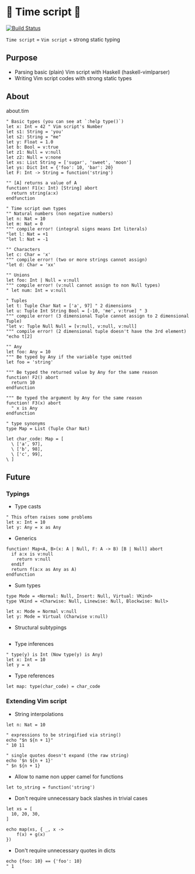 # :diamond_shape_with_a_dot_inside: Time script :diamond_shape_with_a_dot_inside:

[![Build Status](https://travis-ci.org/aiya000/hs-time-script.svg?branch=master)](https://travis-ci.org/aiya000/hs-time-script)

`Time script` = `Vim script` + strong static typing

## Purpose

- Parsing basic (plain) Vim script with Haskell (haskell-vimlparser)
- Writing Vim script codes with strong static types

## About

about.tim

```vim
" Basic types (you can see at `:help type()`)
let x: Int = 42 " Vim script's Number
let s1: String = 'you'
let s2: String = "me"
let y: Float = 1.0
let b: Bool = v:true
let z1: Null = v:null
let z2: Null = v:none
let xs: List String = ['sugar', 'sweet', 'moon']
let ys: Dict Int = {'foo': 10, 'bar': 20}
let F: Int -> String = function('string')

"" [A] returns a value of A
function! F1(x: Int) [String] abort
  return string(a:x)
endfunction

" Time script own types
"" Natural numbers (non negative numbers)
let n: Nat = 10
let m: Nat = 0
""" compile error! (integral signs means Int literals)
"let l: Nat = +1
"let l: Nat = -1

"" Characters
let c: Char = 'x'
""" compile error! (two or more strings cannot assign)
"let d: Char = 'xx'

"" Unions
let foo: Int | Null = v:null
""" compile error! (v:null cannot assign to non Null types)
" let num: Int = v:null

" Tuples
let t: Tuple Char Nat = ['a', 97] " 2 dimensions
let u: Tuple Int String Bool = [-10, 'me', v:true] " 3
""" compile error! (3 dimensional Tuple cannot assign to 2 dimensional Tuple)
"let v: Tuple Null Null = [v:null, v:null, v:null]
""" compile error! (2 dimensional tuple doesn't have the 3rd element)
"echo t[2]

"" Any
let foo: Any = 10
""" Be typed by Any if the variable type omitted
let foo = 'string'

""" Be typed the returned value by Any for the same reason
function! F2() abort
  return 10
endfunction

""" Be typed the argument by Any for the same reason
function! F3(x) abort
  " x is Any
endfunction

" type synonyms
type Map = List (Tuple Char Nat)

let char_code: Map = [
  \ ['a', 97],
  \ ['b', 98],
  \ ['c', 99],
\ ]
```

## Future
### Typings

- Type casts

```vim
" This often raises some problems
let x: Int = 10
let y: Any = x as Any
```

- Generics

```vim
function! Map<A, B>(x: A | Null, F: A -> B) [B | Null] abort
  if a:x is v:null
    return v:null
  endif
  return f(a:x as Any as A)
endfunction
```

- Sum types

```vim
type Mode = <Normal: Null, Insert: Null, Virtual: VKind>
type VKind = <Charwise: Null, Linewise: Null, Blockwise: Null>

let x: Mode = Normal v:null
let y: Mode = Virtual (Charwise v:null)
```

- Structural subtypings

```vim
```

- Type inferences

```vim
" type(y) is Int (Now type(y) is Any)
let x: Int = 10
let y = x
```

- Type references

```vim
let map: type(char_code) = char_code
```

### Extending Vim script

- String interpolations

```vim
let n: Nat = 10

" expressions to be stringified via string()
echo "$n ${n + 1}"
" 10 11

" single quotes doesn't expand (the raw string)
echo '$n ${n + 1}'
" $n ${n + 1}
```

- Allow to name non upper camel for functions

```vim
let to_string = function('string')
```

- Don't require unnecessary back slashes in trivial cases

```vim
let xs = [
  10, 20, 30,
]

echo map(xs, { _, x ->
    f(x) + g(x)
})
```

- Don't require unnecessary quotes in dicts

```vim
echo {foo: 10} == {'foo': 10}
" 1
```
